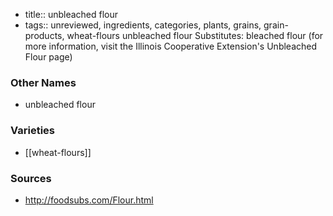 - title:: unbleached flour
- tags:: unreviewed, ingredients, categories, plants, grains, grain-products, wheat-flours
unbleached flour Substitutes: bleached flour (for more information, visit the Illinois Cooperative Extension's Unbleached Flour page)

### Other Names

* unbleached flour

### Varieties

* [[wheat-flours]]

### Sources
* http://foodsubs.com/Flour.html
